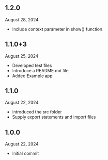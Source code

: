 
## 1.2.0
August 28, 2024
- Include context parameter in show() function.

## 1.1.0+3
August 25, 2024
- Developed test files 
- Introduce a README.md file
- Added Example app

## 1.1.0
August 22, 2024
- Introduced the src folder
- Supply export statements and import files

## 1.0.0
August 22, 2024
- Initial commit